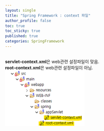 ```yaml
---
layout: single
title: "Spring Framework : context 파일"
author_profile: false
toc: true
toc_sticky: true
published: true
categories: SpringFramework
---
```


<br>

<div class="notice--primary">
<b>servlet-context.xml</b>은 web관련 설정파일이 맞음.<br>
<b>root-context.xml</b>은 web관련 설정파일이 아님.
</div>

<img src="/assets/images/Spring/spring-src.png"/>


